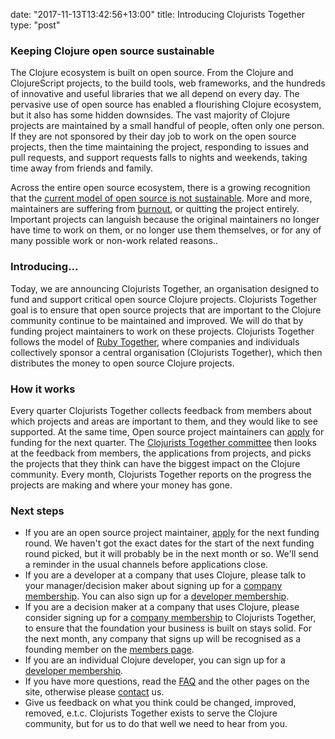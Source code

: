 date: "2017-11-13T13:42:56+13:00"
title: Introducing Clojurists Together
type: "post"

### Keeping Clojure open source sustainable

The Clojure ecosystem is built on open source. From the Clojure and ClojureScript projects, to the build tools, web frameworks, and the hundreds of innovative and useful libraries that we all depend on every day. The pervasive use of open source has enabled a flourishing Clojure ecosystem, but it also has some hidden downsides. The vast majority of Clojure projects are maintained by a small handful of people, often only one person. If they are not sponsored by their day job to work on the open source projects, then the time maintaining the project, responding to issues and pull requests, and support requests falls to nights and weekends, taking time away from friends and family.

Across the entire open source ecosystem, there is a growing recognition that the [current model of open source is not sustainable](http://nadiaeghbal.com/oss/). More and more, maintainers are suffering from [burnout](https://www.kennethreitz.org/essays/the-reality-of-developer-burnout), or quitting the project entirely. Important projects can languish because the original maintainers no longer have time to work on them, or no longer use them themselves, or for any of many possible work or non-work related reasons..  

### Introducing...

Today, we are announcing Clojurists Together, an organisation designed to fund and support critical open source Clojure projects. Clojurists Together goal is to ensure that open source projects that are important to the Clojure community continue to be maintained and improved. We will do that by funding project maintainers to work on these projects. Clojurists Together follows the model of [Ruby Together](https://rubytogether.org), where companies and individuals collectively sponsor a central organisation (Clojurists Together), which then distributes the money to open source Clojure projects.

### How it works

Every quarter Clojurists Together collects feedback from members about which projects and areas are important to them, and they would like to see supported. At the same time, Open source project maintainers can [apply](/open-source) for funding for the next quarter. The [Clojurists Together committee](/team) then looks at the feedback from members, the applications from projects, and picks the projects that they think can have the biggest impact on the Clojure community. Every month, Clojurists Together reports on the progress the projects are making and where your money has gone.

### Next steps

* If you are an open source project maintainer, [apply](/open-source) for the next funding round. We haven't got the exact dates for the start of the next funding round picked, but it will probably be in the next month or so. We'll send a reminder in the usual channels before applications close.
* If you are a developer at a company that uses Clojure, please talk to your manager/decision maker about signing up for a [company membership](/companies). You can also sign up for a [developer membership](/developers).
* If you are a decision maker at a company that uses Clojure, please consider signing up for a [company membership](/companies) to Clojurists Together, to ensure that the foundation your business is built on stays solid. For the next month, any company that signs up will be recognised as a founding member on the [members page](/members).
* If you are an individual Clojure developer, you can sign up for a [developer membership](/developers).
* If you have more questions, read the [FAQ](/faq) and the other pages on the site, otherwise please [contact](/contact) us.
* Give us feedback on what you think could be changed, improved, removed, e.t.c. Clojurists Together exists to serve the Clojure community, but for us to do that well we need to hear from you.
